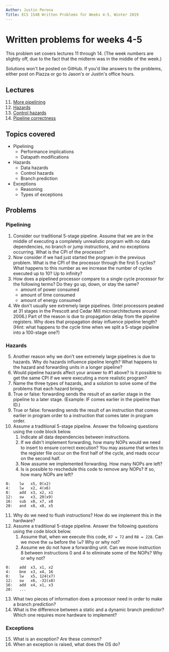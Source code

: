 ```yaml
---
Author: Justin Perona
Title: ECS 154B Written Problems for Weeks 4-5, Winter 2019
---
```


# Written problems for weeks 4-5

This problem set covers lectures 11 through 14.
(The week numbers are slightly off, due to the fact that the midterm was in the middle of the week.)

Solutions won't be posted on GitHub.
If you'd like answers to the problems, either post on Piazza or go to Jason's or Justin's office hours.

## Lectures

11. [More pipelining](https://github.com/jlpteaching/ECS154B/blob/master/lecture%20notes/02-01-Lecture-11.pdf)
12. [Hazards](https://github.com/jlpteaching/ECS154B/blob/master/lecture%20notes/02-04-Lecture-12.pdf)
13. [Control hazards](https://github.com/jlpteaching/ECS154B/blob/master/lecture%20notes/02-06-Lecture-13.pdf)
14. [Pipeline correctness](https://github.com/jlpteaching/ECS154B/blob/master/lecture%20notes/02-08-Lecture-14.pdf)

## Topics covered

* Pipelining
    * Performance implications
    * Datapath modifications
* Hazards
    * Data hazards
    * Control hazards
    * Branch prediction
* Exceptions
    * Reasoning
    * Types of exceptions

## Problems

### Pipelining

1. Consider our traditional 5-stage pipeline. Assume that we are in the middle of executing a completely unrealistic program with no data dependencies, no branch or jump instructions, and no exceptions occurring. What is the CPI of the processor?
2. Now consider if we had just started the program in the previous problem. What is the CPI of the processor through the first 5 cycles? What happens to this number as we increase the number of cycles executed up to 10? Up to infinity?
3. How does a pipelined processor compare to a single cycle processor for the following terms? Do they go up, down, or stay the same?
    * amount of power consumed
    * amount of time consumed
    * amount of energy consumed
4. We don't usually see extremely large pipelines. (Intel processors peaked at 31 stages in the Prescott and Cedar Mill microarchitectures around 2006.) Part of the reason is due to propagation delay from the pipeline registers. Why does that propagation delay influence pipeline length? (Hint: what happens to the cycle time when we split a 5-stage pipeline into a 100-stage one?)

### Hazards

5. Another reason why we don't see extremely large pipelines is due to hazards. Why do hazards influence pipeline length? What happens to the hazard and forwarding units in a longer pipeline?
6. Would pipeline hazards affect your answer to #1 above? Is it possible to get the same CPI if we were executing a more realistic program?
7. Name the three types of hazards, and a solution to solve some of the problems that each hazard brings.
8. True or false: forwarding sends the result of an earlier stage in the pipeline to a later stage. (Example: IF comes earlier in the pipeline than ID.)
9. True or false: forwarding sends the result of an instruction that comes earlier in program order to a instruction that comes later in program order.
10. Assume a traditional 5-stage pipeline. Answer the following questions using the code block below.
    1. Indicate all data dependencies between instructions.
    2. If we didn't implement forwarding, how many NOPs would we need to insert to ensure correct execution? You may assume that writes to the register file occur on the first half of the cycle, and reads occur on the second half.
    3. Now assume we implemented forwarding. How many NOPs are left?
    4. Is is possible to reschedule this code to remove any NOPs? If so, how many NOPs are left?

```
0:    lw   x5, 0(x2)
4:    lw   x2, 4(x6)
8:    add  x3, x2, x1
12:   sw   x3, 20(x9)
16:   sub  x8, x7, x8
20:   and  x8, x8, x5
```

11. Why do we need to flush instructions? How do we implement this in the hardware?
12. Assume a traditional 5-stage pipeline. Answer the following questions using the code block below.
    1. Assume that, when we execute this code, `R7 = 72` and `R8 = 228`. Can we move the `sw` before the `lw`? Why or why not?
    2. Assume we do not have a forwarding unit. Can we move instruction 8 between instructions 0 and 4 to eliminate some of the NOPs? Why or why not?
```
0:    add  x3, x1, x2
4:    bne  x3, x4, 16
8:    lw   x5, 124(x7)
12:   sw   x6, -32(x8)
16:   add  x4, x1, x3
20:   ...
```

13. What two pieces of information does a processor need in order to make a branch prediction?
14. What is the difference between a static and a dynamic branch predictor? Which one requires more hardware to implement?

### Exceptions

15. What is an exception? Are these common?
16. When an exception is raised, what does the OS do?
